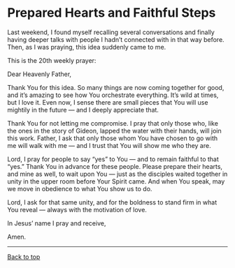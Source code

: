 # Prepared Hearts and Faithful Steps

Last weekend, I found myself recalling several conversations and finally having deeper talks with people I hadn’t connected with in that way before. Then, as I was praying, this idea suddenly came to me.


This is the 20th weekly prayer:


Dear Heavenly Father,


Thank You for this idea. So many things are now coming together for good, and it’s amazing to see how You orchestrate everything. It’s wild at times, but I love it. Even now, I sense there are small pieces that You will use mightily in the future — and I deeply appreciate that.


Thank You for not letting me compromise. I pray that only those who, like the ones in the story of Gideon, lapped the water with their hands, will join this work. Father, I ask that only those whom You have chosen to go with me will walk with me — and I trust that You will show me who they are.


Lord, I pray for people to say “yes” to You — and to remain faithful to that “yes.” Thank You in advance for these people. Please prepare their hearts, and mine as well, to wait upon You — just as the disciples waited together in unity in the upper room before Your Spirit came. And when You speak, may we move in obedience to what You show us to do.


Lord, I ask for that same unity, and for the boldness to stand firm in what You reveal — always with the motivation of love.


In Jesus’ name I pray and receive,


Amen.

---

[Back to top](#)